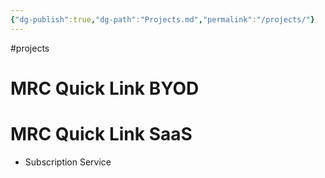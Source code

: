 ```yaml
---
{"dg-publish":true,"dg-path":"Projects.md","permalink":"/projects/"}
---
```



#projects
# MRC Quick Link BYOD

# MRC Quick Link SaaS
- Subscription Service